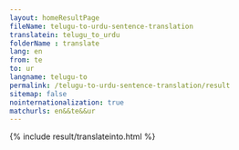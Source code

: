 ```yaml
---
layout: homeResultPage
fileName: telugu-to-urdu-sentence-translation
translatein: telugu_to_urdu
folderName : translate
lang: en
from: te
to: ur
langname: telugu-to
permalink: /telugu-to-urdu-sentence-translation/result
sitemap: false
nointernationalization: true
matchurls: en&&te&&ur
---
```

{% include result/translateinto.html %}

<script src="/js/result/translation.js" data-foldername="{{page.folderName}}" data-lang="{{page.lang}}"></script>
